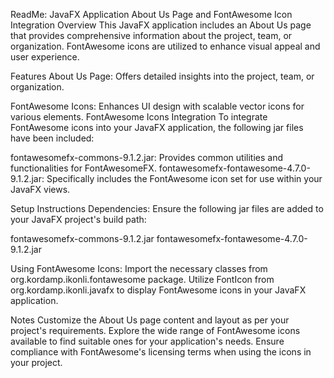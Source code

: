 ReadMe: JavaFX Application
About Us Page and FontAwesome Icon Integration
Overview
This JavaFX application includes an About Us page that provides comprehensive information about the project, team, or organization. FontAwesome icons are utilized to enhance visual appeal and user experience.

Features
About Us Page: Offers detailed insights into the project, team, or organization.

FontAwesome Icons: Enhances UI design with scalable vector icons for various elements.
FontAwesome Icons Integration
To integrate FontAwesome icons into your JavaFX application, the following jar files have been included:

fontawesomefx-commons-9.1.2.jar: Provides common utilities and functionalities for FontAwesomeFX.
fontawesomefx-fontawesome-4.7.0-9.1.2.jar: Specifically includes the FontAwesome icon set for use within your JavaFX views.

Setup Instructions
Dependencies: Ensure the following jar files are added to your JavaFX project's build path:

fontawesomefx-commons-9.1.2.jar
fontawesomefx-fontawesome-4.7.0-9.1.2.jar

Using FontAwesome Icons:
Import the necessary classes from org.kordamp.ikonli.fontawesome package.
Utilize FontIcon from org.kordamp.ikonli.javafx to display FontAwesome icons in your JavaFX application.

Notes
Customize the About Us page content and layout as per your project's requirements.
Explore the wide range of FontAwesome icons available to find suitable ones for your application's needs.
Ensure compliance with FontAwesome's licensing terms when using the icons in your project.
